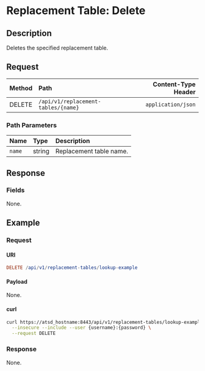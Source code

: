 # Replacement Table: Delete

## Description

Deletes the specified replacement table.

## Request

| **Method** | **Path** | **Content-Type Header**|
|:---|:---|---:|
| DELETE | `/api/v1/replacement-tables/{name}` | `application/json` |

### Path Parameters

|**Name**|**Type**|**Description**|
|:---|:---|:---|
| `name` |string|Replacement table name.|

## Response

### Fields

None.

## Example

### Request

#### URI

```elm
DELETE /api/v1/replacement-tables/lookup-example
```

#### Payload

None.

#### curl

```bash
curl https://atsd_hostname:8443/api/v1/replacement-tables/lookup-example \
  --insecure --include --user {username}:{password} \
  --request DELETE
```

### Response

None.